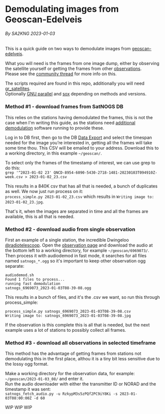 # Demodulating images from Geoscan-Edelveis
###### By SA2KNG 2023-01-03

This is a quick guide on two ways to demodulate images from 
[geoscan-edelveis](https://dashboard.satnogs.org/d/9DnJFFO4z/geoscan-edelveis).

What you will need is the frames from one image dump, either by observing the satellite yourself or getting the frames
from other [observations](https://network.satnogs.org/observations/?future=0&bad=0&failed=0&norad=53385).<br>
Please see the [community thread](https://community.libre.space/t/geoscan-edelveis-mission/9644) for more info on this.

The scripts required are found in this repo, additionally you will need 
[gr_satellites](https://gr-satellites.readthedocs.io/en/latest/installation_intro.html).<br> 
Optionally [GNU parallel](https://www.gnu.org/software/parallel/) 
and [sox](https://sox.sourceforge.net/) depending on methods and versions.

### Method #1 - download frames from SatNOGS DB
This relies on the stations having demodulated the frames, this is not the case when I'm writing this guide, as the 
stations need [additional demodulation](https://github.com/kng/satnogs_gr-satellites) software running to provide these.

Log in to DB first, then go to the DB [Data Export](https://db.satnogs.org/satellite/QNCD-8954-6090-5430-2718#data) and 
select the timespan needed for the image you’re interested in, getting all the frames will take some time thou. 
This CSV will be emailed to your address. Download this to a working directory, in this example `~/geoscan/`.<br>

To select only the frames of the timestamp of interest, we can use grep to do this:<br>
`grep '^2023-01-02 23' QNCD-8954-6090-5430-2718-1481-20230103T094910Z-week.csv > 2023-01-02_23.csv`<br>

This results in a 840K csv that has all that is needed, a bunch of duplicates as well. We now just run process on it:<br>
`process_simple.py 2023-01-02_23.csv` which results in `Writing image to: 2023-01-02_23.jpg`.<br>

That's it, when the images are separated in time and all the frames are available, this is all that is needed.

### Method #2 - download audio from single observation
First an example of a single station, the incredible Dwingeloo [@radiotelescoop](https://twitter.com/radiotelescoop).
Open the [observation page](https://network.satnogs.org/observations/6969073/) and download the audio at the bottom left
to a working directory, for example `~/geoscan/6969073/`.<br>
Then process it with audiodemod in fast mode, it searches for all files named `satnogs_*.ogg` so it's important to keep
other observation ogg separate:<br>
```commandline
audiodemod.sh 
Found 1 files to process...
running fast demodulation
satnogs_6969073_2023-01-03T08-39-08.ogg
```
This results in a bunch of files, and it's the .csv we want, so run this through process_simple:<br>
```commandline
process_simple.py satnogs_6969073_2023-01-03T08-39-08.csv
Writing image to: satnogs_6969073_2023-01-03T08-39-08.jpg
```
If the observation is this complete this is all that is needed, but the next example uses a lot of stations to possibly 
collect all frames.

### Method #3 - download all observations in selected timeframe 
This method has the advantage of getting frames from stations not demodulating this in the first place, 
althou it is a tiny bit less sensitive due to the lossy ogg format.

Make a working directory for the observation data, for example: `~/geoscan/2023-01-03_08/` and enter it.<br>
Run the audio downloader with either the transmitter ID or NORAD and the timestamp it was sent:<br>
`satnogs_fetch_audio.py -u RzkypM3s5zPQf2PC9iY8Ki -s 2023-01-03T08:00:00Z -d 60`

WIP WIP WIP